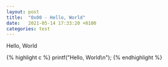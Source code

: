 ```yaml
---
layout: post
title:  "0x00 - Hello, World"
date:   2021-05-14 17:33:20 +0100
categories: test
---
```


Hello, World

{% highlight c %}
printf("Hello, World\n");
{% endhighlight %}


